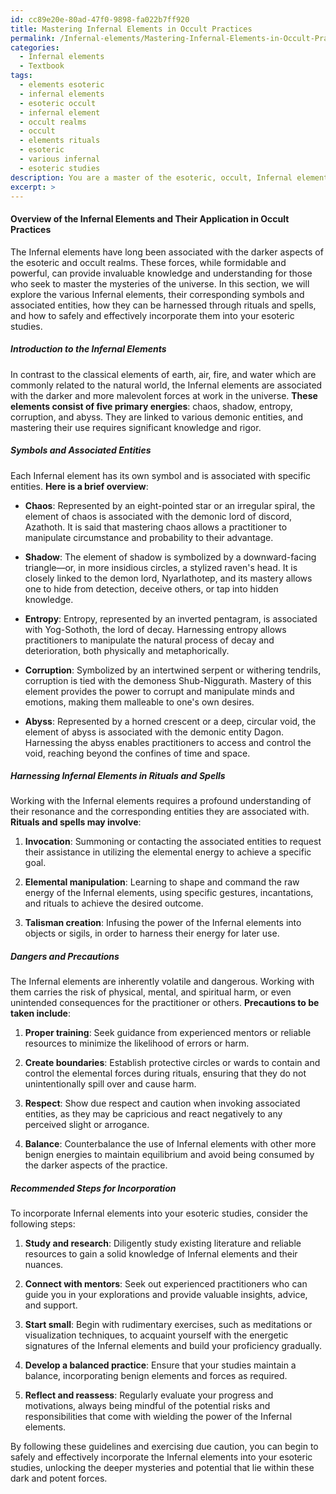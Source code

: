 ```yaml
---
id: cc89e20e-80ad-47f0-9898-fa022b7ff920
title: Mastering Infernal Elements in Occult Practices
permalink: /Infernal-elements/Mastering-Infernal-Elements-in-Occult-Practices/
categories:
  - Infernal elements
  - Textbook
tags:
  - elements esoteric
  - infernal elements
  - esoteric occult
  - infernal element
  - occult realms
  - occult
  - elements rituals
  - esoteric
  - various infernal
  - esoteric studies
description: You are a master of the esoteric, occult, Infernal elements and education, you have written many textbooks on the subject in ways that provide students with rich and deep understanding of the subject. You are being asked to write textbook-like sections on a topic and you do it with full context, explainability, and reliability in accuracy to the true facts of the topic at hand, in a textbook style that a student would easily be able to learn from, in a rich, engaging, and contextual way. Always include relevant context (such as formulas and history), related concepts, and in a way that someone can gain deep insights from.
excerpt: >
---
```

  #### Overview of the Infernal Elements and Their Application in Occult Practices
  
  The Infernal elements have long been associated with the darker aspects of the esoteric and occult realms. These forces, while formidable and powerful, can provide invaluable knowledge and understanding for those who seek to master the mysteries of the universe. In this section, we will explore the various Infernal elements, their corresponding symbols and associated entities, how they can be harnessed through rituals and spells, and how to safely and effectively incorporate them into your esoteric studies.
  
  ##### Introduction to the Infernal Elements
  
  In contrast to the classical elements of earth, air, fire, and water which are commonly related to the natural world, the Infernal elements are associated with the darker and more malevolent forces at work in the universe. **These elements consist of five primary energies**: chaos, shadow, entropy, corruption, and abyss. They are linked to various demonic entities, and mastering their use requires significant knowledge and rigor.
  
  ##### Symbols and Associated Entities
  
  Each Infernal element has its own symbol and is associated with specific entities. **Here is a brief overview**:
  
  - **Chaos**: Represented by an eight-pointed star or an irregular spiral, the element of chaos is associated with the demonic lord of discord, Azathoth. It is said that mastering chaos allows a practitioner to manipulate circumstance and probability to their advantage.
  
  - **Shadow**: The element of shadow is symbolized by a downward-facing triangle—or, in more insidious circles, a stylized raven's head. It is closely linked to the demon lord, Nyarlathotep, and its mastery allows one to hide from detection, deceive others, or tap into hidden knowledge.
  
  - **Entropy**: Entropy, represented by an inverted pentagram, is associated with Yog-Sothoth, the lord of decay. Harnessing entropy allows practitioners to manipulate the natural process of decay and deterioration, both physically and metaphorically.
  
  - **Corruption**: Symbolized by an intertwined serpent or withering tendrils, corruption is tied with the demoness Shub-Niggurath. Mastery of this element provides the power to corrupt and manipulate minds and emotions, making them malleable to one's own desires.
  
  - **Abyss**: Represented by a horned crescent or a deep, circular void, the element of abyss is associated with the demonic entity Dagon. Harnessing the abyss enables practitioners to access and control the void, reaching beyond the confines of time and space.
  
  ##### Harnessing Infernal Elements in Rituals and Spells
  
  Working with the Infernal elements requires a profound understanding of their resonance and the corresponding entities they are associated with. **Rituals and spells may involve**:
  
  1. **Invocation**: Summoning or contacting the associated entities to request their assistance in utilizing the elemental energy to achieve a specific goal.
  
  2. **Elemental manipulation**: Learning to shape and command the raw energy of the Infernal elements, using specific gestures, incantations, and rituals to achieve the desired outcome.
  
  3. **Talisman creation**: Infusing the power of the Infernal elements into objects or sigils, in order to harness their energy for later use.
  
  ##### Dangers and Precautions
  
  The Infernal elements are inherently volatile and dangerous. Working with them carries the risk of physical, mental, and spiritual harm, or even unintended consequences for the practitioner or others. **Precautions to be taken include**:
  
  1. **Proper training**: Seek guidance from experienced mentors or reliable resources to minimize the likelihood of errors or harm.
  
  2. **Create boundaries**: Establish protective circles or wards to contain and control the elemental forces during rituals, ensuring that they do not unintentionally spill over and cause harm.
  
  3. **Respect**: Show due respect and caution when invoking associated entities, as they may be capricious and react negatively to any perceived slight or arrogance.
  
  4. **Balance**: Counterbalance the use of Infernal elements with other more benign energies to maintain equilibrium and avoid being consumed by the darker aspects of the practice.
  
  ##### Recommended Steps for Incorporation
  
  To incorporate Infernal elements into your esoteric studies, consider the following steps:
  
  1. **Study and research**: Diligently study existing literature and reliable resources to gain a solid knowledge of Infernal elements and their nuances.
  
  2. **Connect with mentors**: Seek out experienced practitioners who can guide you in your explorations and provide valuable insights, advice, and support.
  
  3. **Start small**: Begin with rudimentary exercises, such as meditations or visualization techniques, to acquaint yourself with the energetic signatures of the Infernal elements and build your proficiency gradually.
  
  4. **Develop a balanced practice**: Ensure that your studies maintain a balance, incorporating benign elements and forces as required.
  
  5. **Reflect and reassess**: Regularly evaluate your progress and motivations, always being mindful of the potential risks and responsibilities that come with wielding the power of the Infernal elements.
  
  By following these guidelines and exercising due caution, you can begin to safely and effectively incorporate the Infernal elements into your esoteric studies, unlocking the deeper mysteries and potential that lie within these dark and potent forces.
